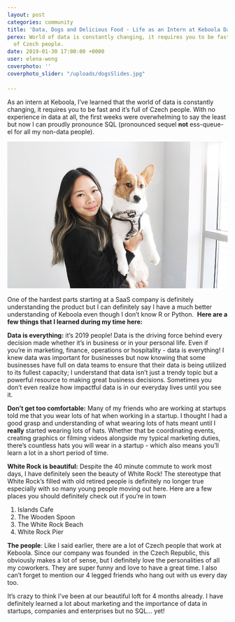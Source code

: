 ```yaml
---
layout: post
categories: community
title: 'Data, Dogs and Delicious Food - Life as an Intern at Keboola Data Services '
perex: World of data is constantly changing, it requires you to be fast and it’s full
  of Czech people.
date: 2019-01-30 17:00:00 +0000
user: elena-wong
coverphoto: ''
coverphoto_slider: "/uploads/dogsSlides.jpg"

---
```

As an intern at Keboola, I’ve learned that the world of data is constantly changing, it requires you to be fast and it’s full of Czech people. With no experience in data at all, the first weeks were overwhelming to say the least but now I can proudly pronounce SQL (pronounced sequel **not** ess-queue-el for all my non-data people). 

![](/uploads/dogs1.jpg)

One of the hardest parts starting at a SaaS company is definitely understanding the product but I can definitely say I have a much better understanding of Keboola even though I don’t know R or Python.  **Here are a few things that I learned during my time here:**

**Data is everything:** it’s 2019 people! Data is the driving force behind every decision made whether it’s in business or in your personal life. Even if you’re in marketing, finance, operations or hospitality - data is everything! I knew data was important for businesses but now knowing that some businesses have full on data teams to ensure that their data is being utilized to its fullest capacity; I understand that data isn’t just a trendy topic but a powerful resource to making great business decisions. Sometimes you don’t even realize how impactful data is in our everyday lives until you see it.

**Don’t get too comfortable:** Many of my friends who are working at startups told me that you wear lots of hat when working in a startup. I thought I had a good grasp and understanding of what wearing lots of hats meant until I **really** started wearing lots of hats. Whether that be coordinating events, creating graphics or filming videos alongside my typical marketing duties, there’s countless hats you will wear in a startup - which also means you’ll learn a lot in a short period of time.

**White Rock is beautiful:** Despite the 40 minute commute to work most days, I have definitely seen the beauty of White Rock! The stereotype that White Rock’s filled with old retired people is definitely no longer true especially with so many young people moving out here. Here are a few places you should definitely check out if you’re in town

1. Islands Cafe
2. The Wooden Spoon
3. The White Rock Beach
4. White Rock Pier

**The people**: Like I said earlier, there are a lot of Czech people that work at Keboola. Since our company was founded  in the Czech Republic, this obviously makes a lot of sense, but I definitely love the personalities of all my coworkers. They are super funny and love to have a great time. I also can’t forget to mention our 4 legged friends who hang out with us every day too.

It’s crazy to think I’ve been at our beautiful loft for 4 months already. I have definitely learned a lot about marketing and the importance of data in startups, companies and enterprises but no SQL… yet!